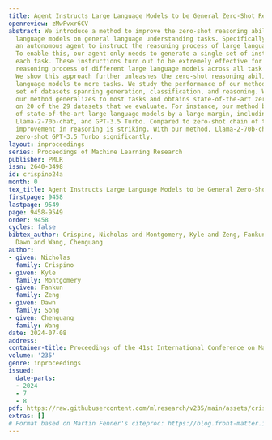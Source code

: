 ```yaml
---
title: Agent Instructs Large Language Models to be General Zero-Shot Reasoners
openreview: zMwFvxr6CV
abstract: We introduce a method to improve the zero-shot reasoning abilities of large
  language models on general language understanding tasks. Specifically, we build
  an autonomous agent to instruct the reasoning process of large language models.
  To enable this, our agent only needs to generate a single set of instructions for
  each task. These instructions turn out to be extremely effective for improving the
  reasoning process of different large language models across all task instances.
  We show this approach further unleashes the zero-shot reasoning abilities of large
  language models to more tasks. We study the performance of our method on a wide
  set of datasets spanning generation, classification, and reasoning. We show that
  our method generalizes to most tasks and obtains state-of-the-art zero-shot performance
  on 20 of the 29 datasets that we evaluate. For instance, our method boosts the performance
  of state-of-the-art large language models by a large margin, including Vicuna-13b,
  Llama-2-70b-chat, and GPT-3.5 Turbo. Compared to zero-shot chain of thought, our
  improvement in reasoning is striking. With our method, Llama-2-70b-chat outperforms
  zero-shot GPT-3.5 Turbo significantly.
layout: inproceedings
series: Proceedings of Machine Learning Research
publisher: PMLR
issn: 2640-3498
id: crispino24a
month: 0
tex_title: Agent Instructs Large Language Models to be General Zero-Shot Reasoners
firstpage: 9458
lastpage: 9549
page: 9458-9549
order: 9458
cycles: false
bibtex_author: Crispino, Nicholas and Montgomery, Kyle and Zeng, Fankun and Song,
  Dawn and Wang, Chenguang
author:
- given: Nicholas
  family: Crispino
- given: Kyle
  family: Montgomery
- given: Fankun
  family: Zeng
- given: Dawn
  family: Song
- given: Chenguang
  family: Wang
date: 2024-07-08
address:
container-title: Proceedings of the 41st International Conference on Machine Learning
volume: '235'
genre: inproceedings
issued:
  date-parts:
  - 2024
  - 7
  - 8
pdf: https://raw.githubusercontent.com/mlresearch/v235/main/assets/crispino24a/crispino24a.pdf
extras: []
# Format based on Martin Fenner's citeproc: https://blog.front-matter.io/posts/citeproc-yaml-for-bibliographies/
---
```

